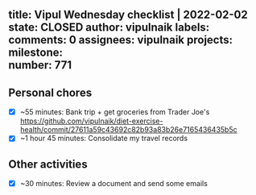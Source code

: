 title:	Vipul Wednesday checklist | 2022-02-02
state:	CLOSED
author:	vipulnaik
labels:	
comments:	0
assignees:	vipulnaik
projects:	
milestone:	
number:	771
--
## Personal chores

- [x] ~55 minutes: Bank trip + get groceries from Trader Joe's https://github.com/vipulnaik/diet-exercise-health/commit/27611a59c43692c82b93a83b26e7165436435b5c
- [x] ~1 hour 45 minutes: Consolidate my travel records

## Other activities

- [x] ~30 minutes: Review a document and send some emails 

